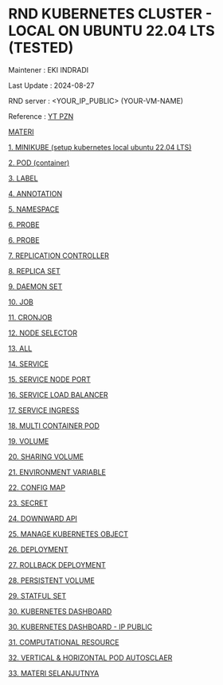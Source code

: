 

# RND KUBERNETES CLUSTER - LOCAL ON UBUNTU 22.04 LTS (TESTED)

Maintener : EKI INDRADI

Last Update : 2024-08-27

RND server : <YOUR_IP_PUBLIC> (YOUR-VM-NAME)

Reference : [YT PZN](https://www.youtube.com/playlist?list=PL-CtdCApEFH8XrWyQAyRd6d_CKwxD8Ime)


[MATERI](Kubernetes20%(Kelas20%Lama).pptx)

[1. MINIKUBE (setup kubernetes local ubuntu 22.04 LTS)](guide_0_minikube.md)

[2. POD (container)](guide_2_pod.md)

[3. LABEL](guide_3_label.md)

[4. ANNOTATION](guide_4_annotation.md)

[5. NAMESPACE](guide_5_namespace.md)

[6. PROBE](guide_6_probe.md)

[6. PROBE](guide_6_probe.md)

[7. REPLICATION CONTROLLER](guide_7_replication_controller.md)

[8. REPLICA SET](guide_8_replica_set.md)

[9. DAEMON SET](guide_9_daemon_set.md)

[10. JOB](guide_10_job.md)

[11. CRONJOB](guide_11_cronjob.md)

[12. NODE SELECTOR](guide_12_node_selector.md)

[13. ALL](guide_13_all.md)

[14. SERVICE](guide_14_service.md)

[15. SERVICE NODE PORT](guide_15_service_node_port.md)

[16. SERVICE LOAD BALANCER](guide_16_service_load_balancer.md)

[17. SERVICE INGRESS](guide_17_service_ingress_local_domain_manual_rnd.md)

[18. MULTI CONTAINER POD](guide_18_multi_container_pod.md)

[19. VOLUME](guide_19_volume.md)

[20. SHARING VOLUME](guide_20_sharing_volume.md)

[21. ENVIRONMENT VARIABLE](guide_21_environment_variable.md)

[22. CONFIG MAP](guide_22_config_map.md)

[23. SECRET](guide_23_secret.md)

[24. DOWNWARD API](guide_24_downward_api.md)

[25. MANAGE KUBERNETES OBJECT](guide_25_manage_kubernetes_object.md)

[26. DEPLOYMENT](guide_26_deployment.md)

[27. ROLLBACK DEPLOYMENT](guide_27_rollback_deployment.md)

[28. PERSISTENT VOLUME](guide_28_persistent_volume.md)

[29. STATFUL SET](guide_29_statefulSet.md)

[30. KUBERNETES DASHBOARD](guide_30_kubernetes_dashboard.md)

[30. KUBERNETES DASHBOARD - IP PUBLIC](guide_30_kubernetes_dashboard_ip_public_manual_rnd.md)

[31. COMPUTATIONAL RESOURCE](guide_31_computational_resource.md)

[32. VERTICAL & HORIZONTAL POD AUTOSCLAER](guide_32_vertical_horizontal_pod_autoscaler.md)

[33. MATERI SELANJUTNYA](guide_33_materi_selanjutnya.md)